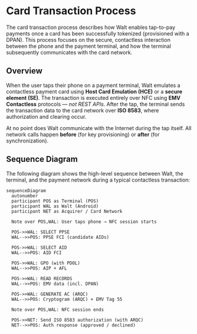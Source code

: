 # Card Transaction Process

The card transaction process describes how Walt enables tap-to-pay payments once a card has been successfully tokenized (provisioned with a DPAN). This process focuses on the secure, contactless interaction between the phone and the payment terminal, and how the terminal subsequently communicates with the card network.

## Overview

When the user taps their phone on a payment terminal, Walt emulates a contactless payment card using **Host Card Emulation (HCE)** or a **secure element (SE)**.
The transaction is executed entirely over NFC using **EMV Contactless** protocols — *not REST APIs*.
After the tap, the terminal sends the transaction data to the card network over **ISO 8583**, where authorization and clearing occur.

At no point does Walt communicate with the Internet during the tap itself.
All network calls happen **before** (for key provisioning) or **after** (for synchronization).

## Sequence Diagram

The following diagram shows the high-level sequence between Walt, the terminal, and the payment network during a typical contactless transaction:

```mermaid
sequenceDiagram
  autonumber
  participant POS as Terminal (POS)
  participant WAL as Walt (Android)
  participant NET as Acquirer / Card Network

  Note over POS,WAL: User taps phone → NFC session starts

  POS->>WAL: SELECT PPSE
  WAL-->>POS: PPSE FCI (candidate AIDs)

  POS->>WAL: SELECT AID
  WAL-->>POS: AID FCI

  POS->>WAL: GPO (with PDOL)
  WAL-->>POS: AIP + AFL

  POS->>WAL: READ RECORDS
  WAL-->>POS: EMV data (incl. DPAN)

  POS->>WAL: GENERATE AC (ARQC)
  WAL-->>POS: Cryptogram (ARQC) + EMV Tag 55

  Note over POS,WAL: NFC session ends

  POS->>NET: Send ISO 8583 authorization (with ARQC)
  NET-->>POS: Auth response (approved / declined)
